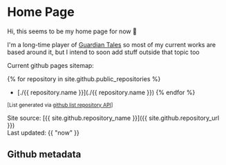 # Home Page
Hi, this seems to be my home page for now 🙂

I'm a long-time player of [Guardian Tales](https://guardian-tales.fandom.com/wiki/) so most of my current works are based around it, but I intend to soon add stuff outside that topic too

Current github pages sitemap:

<ul class="gh-pages-list">
    <!-- script output -->
</ul>

{% for repository in site.github.public_repositories %}
  * [./{{ repository.name }}](./{{ repository.name }})
{% endfor %}

<small>

[List generated via [github list repository API](https://docs.github.com/en/rest/repos/repos?apiVersion=2022-11-28#list-repositories-for-the-authenticated-user)]

</small>

<div class="footer border-top border-gray-light mt-5 pt-3 text-right text-gray">

Site source: [{{ site.github.repository_name }}]({{ site.github.repository_url }})\
Last updated: {{ "now" }}
<!-- Last updated: {{  | date_to_string }} -->

</div>

## Github metadata

<!-- {{ site.github.public_repositories | where: "homepage", "" }} -->
